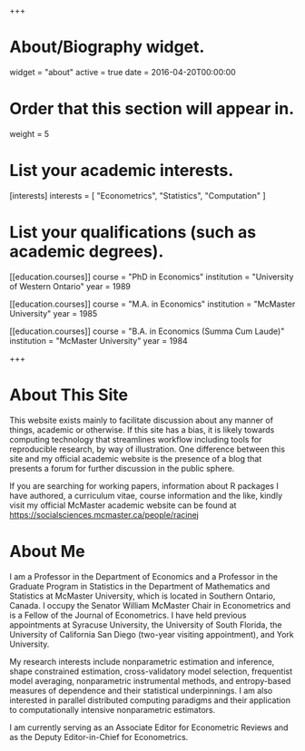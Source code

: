 +++
# About/Biography widget.
widget = "about"
active = true
date = 2016-04-20T00:00:00

# Order that this section will appear in.
weight = 5

# List your academic interests.
[interests]
  interests = [
    "Econometrics",
    "Statistics",
    "Computation"
  ]

# List your qualifications (such as academic degrees).
[[education.courses]]
  course = "PhD in Economics"
  institution = "University of Western Ontario"
  year = 1989

[[education.courses]]
  course = "M.A. in Economics"
  institution = "McMaster University"
  year = 1985

[[education.courses]]
  course = "B.A. in Economics (Summa Cum Laude)"
  institution = "McMaster University"
  year = 1984
 
+++

# About This Site

This website exists mainly to facilitate discussion about any manner of things, academic or otherwise. If this site has a bias, it is likely towards computing technology that streamlines workflow including tools for reproducible research, by way of illustration. One difference between this site and my official academic website is the presence of a blog that presents a forum for further discussion in the public sphere.

If you are searching for working papers, information about R packages I have authored, a curriculum vitae, course information and the like, kindly visit my official McMaster academic website can be found at https://socialsciences.mcmaster.ca/people/racinej

# About Me

I am a Professor in the Department of Economics and a Professor in the Graduate Program in Statistics in the Department of Mathematics and Statistics at McMaster University, which is located in Southern Ontario, Canada. I occupy the Senator William McMaster Chair in Econometrics and is a Fellow of the Journal of Econometrics. I have held previous appointments at Syracuse University, the University of South Florida, the University of California San Diego (two-year visiting appointment), and York University.

My research interests include nonparametric estimation and inference, shape constrained estimation, cross-validatory model selection, frequentist model averaging, nonparametric instrumental methods, and entropy-based measures of dependence and their statistical underpinnings. I am also interested in parallel distributed computing paradigms and their application to computationally intensive nonparametric estimators.

I am currently serving as an Associate Editor for Econometric Reviews and as the Deputy Editor-in-Chief for Econometrics.


